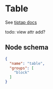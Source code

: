 # Table

See [tiptap docs](https://tiptap.dev/api/nodes/table)

todo: view attr add?

## Node schema

```json
{
  "name": "table",
  "groups": [
    "block"
  ]
}
```
